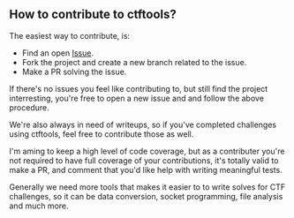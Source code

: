 ## How to contribute to ctftools? 
The easiest way to contribute, is:

* Find an open [Issue](https://github.com/Emil8250/ctftools/issues).
* Fork the project and create a new branch related to the issue.
* Make a PR solving the issue.

If there's no issues you feel like contributing to, but still find the project interresting, you're free to open a new issue and and follow the above procedure. 

We're also always in need of writeups, so if you've completed challenges using ctftools, feel free to contribute those as well.

I'm aming to keep a high level of code coverage, but as a contributer you're not required to have full coverage of your contributions, it's totally valid to make a PR, and comment that you'd like help with writing meaningful tests.

Generally we need more tools that makes it easier to to write solves for CTF challenges, so it can be data conversion, socket programming, file analysis and much more. 
